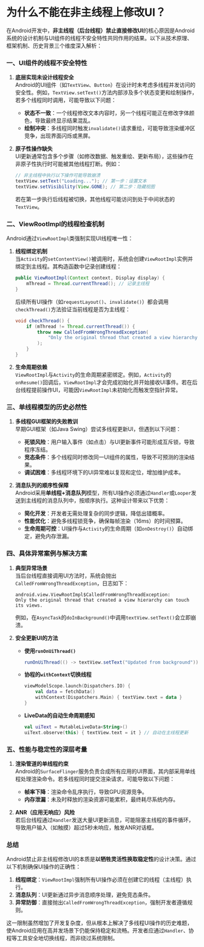 # 为什么不能在非主线程上修改UI？

在Android开发中，**非主线程（后台线程）禁止直接修改UI**的核心原因是Android系统的设计机制与UI组件的线程不安全特性共同作用的结果。以下从技术原理、框架机制、历史背景三个维度深入解析：

### 一、UI组件的线程不安全特性
1. **底层实现未设计线程安全**  
   Android的UI组件（如`TextView`、`Button`）在设计时未考虑多线程并发访问的安全性。例如，`TextView.setText()`方法内部涉及多个状态变更和绘制操作，若多个线程同时调用，可能导致以下问题：
   - **状态不一致**：一个线程修改文本内容时，另一个线程可能正在修改字体颜色，导致最终显示结果混乱。
   - **绘制冲突**：多线程同时触发`invalidate()`请求重绘，可能导致渲染缓冲区竞争，出现界面闪烁或黑屏。

2. **原子性操作缺失**  
   UI更新通常包含多个步骤（如修改数据、触发重绘、更新布局），这些操作在非原子性执行时可能被其他线程打断。例如：
   ```java
   // 非主线程中执行以下操作可能导致崩溃
   textView.setText("Loading..."); // 第一步：设置文本
   textView.setVisibility(View.GONE); // 第二步：隐藏视图
   ```
   若在第一步执行后线程被切换，其他线程可能访问到处于中间状态的`TextView`。

### 二、ViewRootImpl的线程检查机制
Android通过`ViewRootImpl`类强制实现UI线程唯一性：
1. **线程绑定机制**  
   当`Activity`的`setContentView()`被调用时，系统会创建`ViewRootImpl`实例并绑定到主线程。其构造函数中记录创建线程：
   ```java
   public ViewRootImpl(Context context, Display display) {
       mThread = Thread.currentThread(); // 记录主线程
   }
   ```
   后续所有UI操作（如`requestLayout()`、`invalidate()`）都会调用`checkThread()`方法验证当前线程是否为主线程：
   ```java
   void checkThread() {
       if (mThread != Thread.currentThread()) {
           throw new CalledFromWrongThreadException(
               "Only the original thread that created a view hierarchy can touch its views."
           );
       }
   }
   ```

2. **生命周期依赖**  
   `ViewRootImpl`与`Activity`的生命周期紧密绑定。例如，`Activity`的`onResume()`回调后，`ViewRootImpl`才会完成初始化并开始接收UI事件。若在后台线程提前操作UI，可能因`ViewRootImpl`未初始化而触发空指针异常。

### 三、单线程模型的历史必然性
1. **多线程GUI框架的失败教训**  
   早期GUI框架（如Java Swing）尝试多线程更新UI，但遇到以下问题：
   - **死锁风险**：用户输入事件（如点击）与UI更新事件可能形成互斥锁，导致程序冻结。
   - **竞态条件**：多个线程同时修改同一UI组件的属性，导致不可预测的渲染结果。
   - **调试困难**：多线程环境下的UI异常难以复现和定位，增加维护成本。

2. **消息队列的顺序性保障**  
   Android采用**单线程+消息队列**模型，所有UI操作必须通过`Handler`或`Looper`发送到主线程的消息队列中，按顺序执行。这种设计带来以下优势：
   - **简化开发**：开发者无需处理复杂的同步逻辑，降低出错概率。
   - **性能优化**：避免多线程锁竞争，确保每帧渲染（16ms）的时间预算。
   - **生命周期可控**：UI操作与`Activity`的生命周期（如`onDestroy()`）自动绑定，避免内存泄漏。

### 四、具体异常案例与解决方案
1. **典型异常场景**  
   当后台线程直接调用UI方法时，系统会抛出`CalledFromWrongThreadException`，日志如下：
   ```
   android.view.ViewRootImpl$CalledFromWrongThreadException: 
   Only the original thread that created a view hierarchy can touch its views.
   ```
   例如，在`AsyncTask`的`doInBackground()`中调用`textView.setText()`会立即崩溃。

2. **安全更新UI的方法**  
   - **使用`runOnUiThread()`**  
     ```java
     runOnUiThread(() -> textView.setText("Updated from background"));
     ```
   - **协程的`withContext`切换线程**  
     ```kotlin
     viewModelScope.launch(Dispatchers.IO) {
         val data = fetchData()
         withContext(Dispatchers.Main) { textView.text = data }
     }
     ```
   - **LiveData的自动生命周期感知**  
     ```kotlin
     val uiText = MutableLiveData<String>()
     uiText.observe(this) { textView.text = it } // 自动在主线程更新
     ```

### 五、性能与稳定性的深层考量
1. **渲染管道的单线程约束**  
   Android的`SurfaceFlinger`服务负责合成所有应用的UI界面，其内部采用单线程处理渲染命令。若多线程同时提交渲染请求，可能导致以下问题：
   - **帧率下降**：渲染命令乱序执行，导致GPU资源竞争。
   - **内存泄漏**：未及时释放的渲染资源可能累积，最终耗尽系统内存。

2. **ANR（应用无响应）风险**  
   若后台线程通过`Handler`发送大量UI更新消息，可能阻塞主线程的事件循环，导致用户输入（如触摸）超过5秒未响应，触发ANR对话框。

### 总结
Android禁止非主线程修改UI的本质是**以牺牲灵活性换取稳定性**的设计决策。通过以下机制确保UI操作的正确性：
1. **线程绑定**：`ViewRootImpl`强制所有UI操作必须在创建它的线程（主线程）执行。
2. **消息队列**：UI更新通过异步消息顺序处理，避免竞态条件。
3. **异常防御**：直接抛出`CalledFromWrongThreadException`，强制开发者遵循规则。

这一限制虽然增加了开发复杂度，但从根本上解决了多线程UI操作的历史难题，使Android应用在高并发场景下仍能保持稳定和流畅。开发者应通过`Handler`、协程等工具安全地切换线程，而非绕过系统限制。
